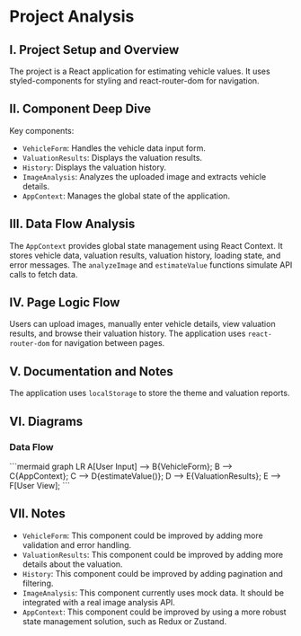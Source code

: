 # Project Analysis

## I. Project Setup and Overview

The project is a React application for estimating vehicle values. It uses styled-components for styling and react-router-dom for navigation.

## II. Component Deep Dive

Key components:

*   `VehicleForm`: Handles the vehicle data input form.
*   `ValuationResults`: Displays the valuation results.
*   `History`: Displays the valuation history.
*   `ImageAnalysis`: Analyzes the uploaded image and extracts vehicle details.
*   `AppContext`: Manages the global state of the application.

## III. Data Flow Analysis

The `AppContext` provides global state management using React Context. It stores vehicle data, valuation results, valuation history, loading state, and error messages. The `analyzeImage` and `estimateValue` functions simulate API calls to fetch data.

## IV. Page Logic Flow

Users can upload images, manually enter vehicle details, view valuation results, and browse their valuation history. The application uses `react-router-dom` for navigation between pages.

## V. Documentation and Notes

The application uses `localStorage` to store the theme and valuation reports.

## VI. Diagrams

### Data Flow

\`\`\`mermaid
graph LR
    A[User Input] --> B{VehicleForm};
    B --> C{AppContext};
    C --> D{estimateValue()};
    D --> E{ValuationResults};
    E --> F[User View];
\`\`\`

## VII. Notes

*   `VehicleForm`: This component could be improved by adding more validation and error handling.
*   `ValuationResults`: This component could be improved by adding more details about the valuation.
*   `History`: This component could be improved by adding pagination and filtering.
*   `ImageAnalysis`: This component currently uses mock data. It should be integrated with a real image analysis API.
*   `AppContext`: This component could be improved by using a more robust state management solution, such as Redux or Zustand.